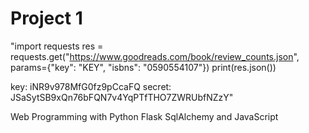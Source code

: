 # Project 1
"import requests
res = requests.get("https://www.goodreads.com/book/review_counts.json", params={"key": "KEY", "isbns": "0590554107"})
print(res.json())

key: iNR9v978MfG0fz9pCcaFQ
secret: JSaSytSB9xQn76bFQN7v4YqPTfTHO7ZWRUbfNZzY"

Web Programming with Python Flask SqlAlchemy and  JavaScript 
